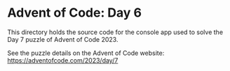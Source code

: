 # Advent of Code: Day 6

This directory holds the source code for the console app used to solve the
Day 7 puzzle of Advent of Code 2023.

See the puzzle details on the Advent of Code website: https://adventofcode.com/2023/day/7
